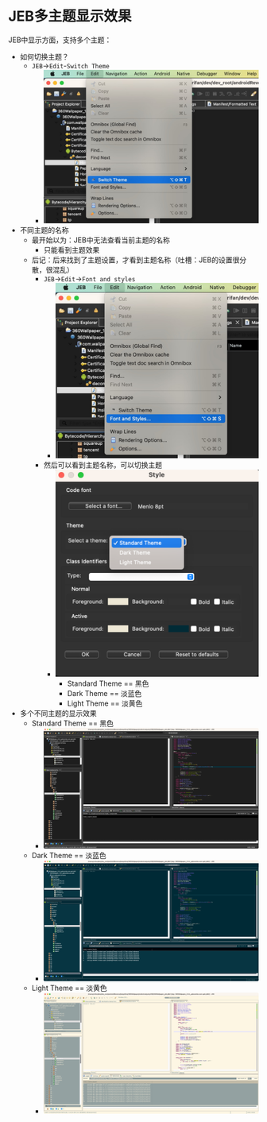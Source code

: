 # JEB多主题显示效果

JEB中显示方面，支持多个主题：

* 如何切换主题？
  * `JEB`->`Edit`-`Switch Theme`
    * ![jeb_edit_switch_theme](../assets/img/jeb_edit_switch_theme.jpg)
* 不同主题的名称
  * 最开始以为：JEB中无法查看当前主题的名称
    * 只能看到主题效果
  * 后记：后来找到了主题设置，才看到主题名称（吐槽：JEB的设置很分散，很混乱）
    * `JEB`->`Edit`->`Font and styles`
      * ![jeb_edit_font_styles](../assets/img/jeb_edit_font_styles.jpg)
    * 然后可以看到主题名称，可以切换主题
      * ![jeb_theme_select_theme](../assets/img/jeb_theme_select_theme.png)
        * Standard Theme == 黑色
        * Dark Theme == 淡蓝色
        * Light Theme == 淡黄色
* 多个不同主题的显示效果
  * Standard Theme == 黑色
    * ![jeb_theme_black](../assets/img/jeb_theme_black.jpg)
  * Dark Theme == 淡蓝色
    * ![jeb_theme_light_blue](../assets/img/jeb_theme_light_blue.jpg)
  * Light Theme == 淡黄色
    * ![jeb_theme_light_yellow](../assets/img/jeb_theme_light_yellow.jpg)
